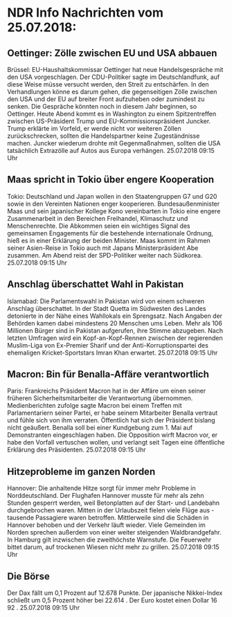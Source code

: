 # NDR Info Nachrichten vom 25.07.2018:


## Oettinger: Zölle zwischen EU und USA abbauen
Brüssel:	EU-Haushaltskommissar Oettinger hat neue Handelsgespräche mit den USA vorgeschlagen. Der CDU-Politiker sagte im Deutschlandfunk, auf diese Weise müsse versucht werden, den Streit zu entschärfen. In den Verhandlungen könne es darum gehen, die gegenseitigen Zölle zwischen den USA und der EU auf breiter Front aufzuheben oder zumindest zu senken. Die Gespräche könnten noch in diesem Jahr beginnen, so Oettinger. Heute Abend kommt es in Washington zu einem Spitzentreffen zwischen US-Präsident Trump und EU-Kommissionspräsident Juncker. Trump erklärte im Vorfeld, er werde nicht vor weiteren Zöllen zurückschrecken, sollten die Handelspartner keine Zugeständnisse machen. Juncker wiederum drohte mit Gegenmaßnahmen, sollten die USA tatsächlich Extrazölle auf Autos aus Europa verhängen. 25.07.2018 09:15 Uhr 

## Maas spricht in Tokio über engere Kooperation
Tokio: 	Deutschland und Japan wollen in den Staatengruppen G7 und G20 sowie in den Vereinten Nationen enger kooperieren. Bundesaußenminister Maas und sein japanischer Kollege Kono vereinbarten in Tokio eine engere Zusammenarbeit in den Bereichen Freihandel, Klimaschutz und Menschenrechte. Die Abkommen seien ein wichtiges Signal des gemeinsamen Engagements für die bestehende internationale Ordnung, hieß es in einer Erklärung der beiden Minister. Maas kommt im Rahmen seiner Asien-Reise in Tokio auch mit Japans Ministerpräsident Abe zusammen. Am Abend reist der SPD-Politiker weiter nach Südkorea. 25.07.2018 09:15 Uhr 

## Anschlag überschattet Wahl in Pakistan
Islamabad: 	Die Parlamentswahl in Pakistan wird von einem schweren Anschlag überschattet. In der Stadt Quetta im Südwesten des Landes detonierte in der Nähe eines Wahllokals ein Sprengsatz. Nach Angaben der Behörden kamen dabei mindestens 20 Menschen ums Leben. Mehr als 106 Millionen Bürger sind in Pakistan aufgerufen, ihre Stimme abzugeben. Nach letzten Umfragen wird ein Kopf-an-Kopf-Rennen zwischen der regierenden Muslim-Liga von Ex-Premier Sharif und der Anti-Korruptionspartei des ehemaligen Kricket-Sportstars Imran Khan erwartet. 25.07.2018 09:15 Uhr 

## Macron: Bin für Benalla-Affäre verantwortlich
Paris: 	Frankreichs Präsident Macron hat in der Affäre um einen seiner früheren Sicherheitsmitarbeiter die Verantwortung übernommen. Medienberichten zufolge sagte Macron bei einem Treffen mit Parlamentariern seiner Partei, er habe seinem Mitarbeiter Benalla vertraut und fühle sich von ihm verraten. Öffentlich hat sich der Präsident bislang nicht geäußert. Benalla soll bei einer Kundgebung zum 1. Mai auf Demonstranten eingeschlagen haben. Die Opposition wirft Macron vor, er habe den Vorfall vertuschen wollen, und verlangt seit Tagen eine öffentliche Erklärung des Präsidenten. 25.07.2018 09:15 Uhr 

## Hitzeprobleme im ganzen Norden
Hannover:	Die anhaltende Hitze sorgt für immer mehr Probleme in Norddeutschland. Der Flughafen Hannover musste für mehr als zehn Stunden gesperrt werden, weil Betonplatten auf der Start- und Landebahn durchgebrochen waren. Mitten in der Urlaubszeit fielen viele Flüge aus - tausende Passagiere waren betroffen. Mittlerweile sind die Schäden in Hannover behoben und der Verkehr läuft wieder. Viele Gemeinden im Norden sprechen außerdem von einer weiter steigenden Waldbrandgefahr. In Hamburg gilt inzwischen die zweithöchste Warnstufe. Die Feuerwehr bittet darum, auf trockenen Wiesen nicht mehr zu grillen. 25.07.2018 09:15 Uhr 

## Die Börse
Der Dax fällt um  0,1  Prozent auf  12.678 Punkte. Der japanische Nikkei-Index schließt um  0,5  Prozent höher bei  22.614 . Der Euro kostet einen Dollar  16 92 . 25.07.2018 09:15 Uhr 
